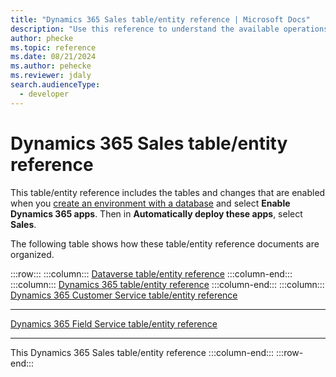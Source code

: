 ```yaml
---
title: "Dynamics 365 Sales table/entity reference | Microsoft Docs"
description: "Use this reference to understand the available operations that can be performed for specific tables, the default columns/attributes of each table/entity and the relationships between tables in Dynamics 365 Sales "
author: phecke
ms.topic: reference
ms.date: 08/21/2024
ms.author: pehecke
ms.reviewer: jdaly
search.audienceType: 
  - developer
---
```

# Dynamics 365 Sales table/entity reference

This table/entity reference includes the tables and changes that are enabled when you [create an environment with a database](/power-platform/admin/create-environment#create-an-environment-with-a-database) and select **Enable Dynamics 365 apps**. Then in **Automatically deploy these apps**, select **Sales**.


The following table shows how these table/entity reference documents are organized.

:::row:::
   :::column:::
      [Dataverse table/entity reference](/power-apps/developer/data-platform/reference/about-entity-reference)
   :::column-end:::
   :::column:::
      [Dynamics 365 table/entity reference](../../../developer/about-entity-reference.md)
   :::column-end:::
      :::column:::
      [Dynamics 365 Customer Service table/entity reference](../../../customer-service/develop/reference/about-entity-reference.md)<hr />
      [Dynamics 365 Field Service table/entity reference](../../../field-service/developer/about-entity-reference.md)<hr />
      This Dynamics 365 Sales table/entity reference
   :::column-end:::
:::row-end:::